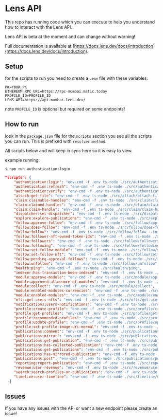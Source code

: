# Lens API

This repo has running code which you can execute to help you understand how to interact with the Lens API.

Lens API is beta at the moment and can change without warning!

Full documentation is available at [https://docs.lens.dev/docs/introduction](https://docs.lens.dev/docs/introduction).

## Setup

for the scripts to run you need to create a `.env` file with these variables:

```
PK=YOUR_PK
ETHEREUM_RPC_URL=https://rpc-mumbai.matic.today
PROFILE_ID=PROFILE_ID
LENS_API=https://api-mumbai.lens.dev/
```

note `PROFILE_ID` is optional but required on some endpoints!

## How to run

look in the `package.json` file for the `scripts` section you see all the scripts you can run. This is prefixed with `resolver:method`.

All scripts below and will keep in sync here so it is easy to view.

example running:

```bash
$ npm run authentication:login
```

```json
"scripts": {
    "authentication:login": "env-cmd -f .env ts-node ./src/authentication/login --init",
    "authentication:refresh": "env-cmd -f .env ts-node ./src/authentication/refresh",
    "authentication:verify": "env-cmd -f .env ts-node ./src/authentication/verify",
    "attach:get-file": "env-cmd -f .env ts-node ./src/attach/attach-file",
    "claim:claimable-handles": "env-cmd -f .env ts-node ./src/claim/claimable-handles",
    "claim:claimed-handles": "env-cmd -f .env ts-node ./src/claim/claimed-handles",
    "claim:claim-handle": "env-cmd -f .env ts-node ./src/claim/claim-handle",
    "dispatcher:set-dispatcher": "env-cmd -f .env ts-node ./src/dispatcher/set-dispatcher",
    "explore:explore-publications": "env-cmd -f .env ts-node ./src/explore/explore-publications",
    "follow:approve-follow": "env-cmd -f .env ts-node ./src/follow/approve-follow",
    "follow:does-follow": "env-cmd -f .env ts-node ./src/follow/does-follow",
    "follow:follow": "env-cmd -f .env ts-node ./src/follow/follow --init",
    "follow:follower-nft-owned-token-ids": "env-cmd -f .env ts-node ./src/follow/follower-nft-owned-token-ids",
    "follow:followers": "env-cmd -f .env ts-node ./src/follow/followers",
    "follow:following": "env-cmd -f .env ts-node ./src/follow/following",
    "follow:set-follow-module": "env-cmd -f .env ts-node ./src/follow/set-follow-module",
    "follow:set-follow-nft": "env-cmd -f .env ts-node ./src/follow/set-follow-nft",
    "follow:pending-approval-follows": "env-cmd -f .env ts-node ./src/follow/pending-approval-follows --init",
    "follow:unfollow": "env-cmd -f .env ts-node ./src/follow/unfollow",
    "health:ping": "env-cmd -f .env ts-node ./src/health/ping",
    "indexer:has-transaction-been-indexed": "env-cmd -f .env ts-node ./src/indexer/has-transaction-been-indexed --init",
    "module:approve-module": "env-cmd -f .env ts-node ./src/module/approve-module --init",
    "module:approved-allowance-of-modules": "env-cmd -f .env ts-node ./src/module/approved-allowance-of-modules",
    "module:collect": "env-cmd -f .env ts-node ./src/module/collect",
    "module:enabled-modules-currencies": "env-cmd -f .env ts-node ./src/module/enabled-modules-currencies --init",
    "module:enabled-modules": "env-cmd -f .env ts-node ./src/module/enabled-modules --init",
    "nfts:get-users-nfts": "env-cmd -f .env ts-node ./src/nfts/get-users-nfts",
    "notifications:users-notifications": "env-cmd -f .env ts-node ./src/notifications/users-notifications",
    "profile:create-profile": "env-cmd -f .env ts-node ./src/profile/create-profile",
    "profile:get-profiles": "env-cmd -f .env ts-node ./src/profile/get-profiles --init",
    "profile:recommended-profiles": "env-cmd -f .env ts-node ./src/profile/recommended-profiles",
    "profile:update-profile": "env-cmd -f .env ts-node ./src/profile/update-profile",
    "profile:set-profile-image-uri-normal": "env-cmd -f .env ts-node ./src/profile/set-profile-image-uri-normal",
    "publications:comment": "env-cmd -f .env ts-node ./src/publications/comment",
    "publications:mirror": "env-cmd -f .env ts-node ./src/publications/mirror",
    "publications:get-publication": "env-cmd -f .env ts-node ./src/publications/get-publication",
    "publications:has-collected-publication": "env-cmd -f .env ts-node ./src/publications/has-collected-publication",
    "publications:get-publications": "env-cmd -f .env ts-node ./src/publications/get-publications",
    "publications:has-mirrored-publication": "env-cmd -f .env ts-node ./src/publications/has-mirrored-publication",
    "publications:post": "env-cmd -f .env ts-node ./src/publications/post",
    "reporting:report-publication": "env-cmd -f .env ts-node ./src/reporting/report-publication",
    "revenue:user-revenue": "env-cmd -f .env ts-node ./src/revenue/user-revenue",
    "search:search-profiles-or-publications": "env-cmd -f .env ts-node ./src/search/search-profiles-or-publications",
    "timeline:user-timeline": "env-cmd -f .env ts-node ./src/timeline/user-timeline"
  }
```

## Issues

If you have any issues with the API or want a new endpoint please create an issue!
